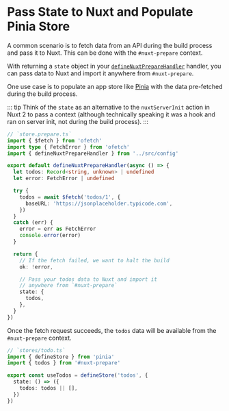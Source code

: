 # Pass State to Nuxt and Populate Pinia Store

A common scenario is to fetch data from an API during the build process and pass it to Nuxt. This can be done with the `#nuxt-prepare` context.

With returning a `state` object in your [`defineNuxtPrepareHandler`](/api/define-nuxt-prepare-handler) handler, you can pass data to Nuxt and import it anywhere from `#nuxt-prepare`.

One use case is to populate an app store like [Pinia](https://pinia.vuejs.org) with the data pre-fetched during the build process.

::: tip
Think of the `state` as an alternative to the `nuxtServerInit` action in Nuxt 2 to pass a context (although technically speaking it was a hook and ran on server init, not during the build process).
:::

```ts
// `store.prepare.ts`
import { $fetch } from 'ofetch'
import type { FetchError } from 'ofetch'
import { defineNuxtPrepareHandler } from '../src/config'

export default defineNuxtPrepareHandler(async () => {
  let todos: Record<string, unknown> | undefined
  let error: FetchError | undefined

  try {
    todos = await $fetch('todos/1', {
      baseURL: 'https://jsonplaceholder.typicode.com',
    })
  }
  catch (err) {
    error = err as FetchError
    console.error(error)
  }

  return {
    // If the fetch failed, we want to halt the build
    ok: !error,

    // Pass your todos data to Nuxt and import it
    // anywhere from `#nuxt-prepare`
    state: {
      todos,
    },
  }
})
```

Once the fetch request succeeds, the `todos` data will be available from the `#nuxt-prepare` context.

```ts
// `stores/todo.ts`
import { defineStore } from 'pinia'
import { todos } from '#nuxt-prepare'

export const useTodos = defineStore('todos', {
  state: () => ({
    todos: todos || [],
  })
})
```
